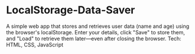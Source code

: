 # LocalStorage-Data-Saver
A simple web app that stores and retrieves user data (name and age) using the browser's localStorage. Enter your details, click "Save" to store them, and "Load" to retrieve them later—even after closing the browser.  Tech: HTML, CSS, JavaScript
